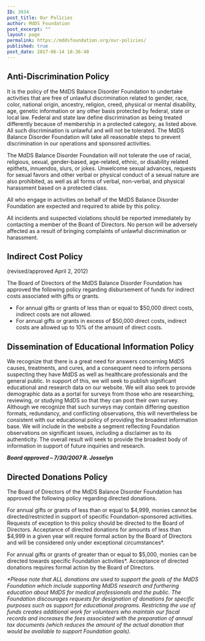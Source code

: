 ```yaml
---
ID: 3934
post_title: Our Policies
author: MdDS Foundation
post_excerpt: ""
layout: page
permalink: https://mddsfoundation.org/our-policies/
published: true
post_date: 2017-06-14 18:36:40
---
```

<h2>Anti-Discrimination Policy</h2>
<div>

It is the policy of the MdDS Balance Disorder Foundation to undertake activities that are free of unlawful discrimination related to gender, race, color, national origin, ancestry, religion, creed, physical or mental disability, age, genetic information or any other basis protected by federal, state or local law. Federal and state law define discrimination as being treated differently because of membership in a protected category, as listed above. All such discrimination is unlawful and will not be tolerated. The MdDS Balance Disorder Foundation will take all reasonable steps to prevent discrimination in our operations and sponsored activities.

The MdDS Balance Disorder Foundation will not tolerate the use of racial, religious, sexual, gender-based, age-related, ethnic, or disability related epithets, innuendos, slurs, or jokes. Unwelcome sexual advances, requests for sexual favors and other verbal or physical conduct of a sexual nature are also prohibited, as well as all forms of verbal, non-verbal, and physical harassment based on a protected class.

All who engage in activities on behalf of the MdDS Balance Disorder Foundation are expected and required to abide by this policy.

All incidents and suspected violations should be reported immediately by contacting a member of the Board of Directors. No person will be adversely affected as a result of bringing complaints of unlawful discrimination or harassment.
<h2 class="entry-title">Indirect Cost Policy</h2>
<div class="entry-content">

(revised/approved April 2, 2012)

The Board of Directors of the MdDS Balance Disorder Foundation has approved the following policy regarding disbursement of funds for indirect costs associated with gifts or grants.
<ul>
 	<li>For annual gifts or grants of less than or equal to $50,000 direct costs, indirect costs are not allowed.</li>
 	<li>For annual gifts or grants in excess of $50,000 direct costs, indirect costs are allowed up to 10% of the amount of direct costs.</li>
</ul>
<div class="entry-content">
<h2 class="entry-title">Dissemination of Educational Information Policy</h2>
<div class="entry-content">

We recognize that there is a great need for answers concerning MdDS causes, treatments, and cures, and a consequent need to inform persons suspecting they have MdDS as well as healthcare professionals and the general public. In support of this, we will seek to publish significant educational and research data on our website. We will also seek to provide demographic data as a portal for surveys from those who are researching, reviewing, or studying MdDS so that they can post their own survey. Although we recognize that such surveys may contain differing question formats, redundancy, and conflicting observations, this will nevertheless be consistent with our educational policy of providing the broadest information base. We will include in the website a segment reflecting Foundation observations on significant issues, including a disclaimer as to its authenticity. The overall result will seek to provide the broadest body of information in support of future inquiries and research.
<p style="text-align: left;" align="right"><strong><em>Board approved – 7/30/2007
R. Josselyn</em></strong></p>


<a name="directed-donations"></a>
<h2 class="entry-title">Directed Donations Policy</h2>
The Board of Directors of the MdDS Balance Disorder Foundation has approved the following policy regarding directed donations.

For annual gifts or grants of less than or equal to $4,999, monies cannot be directed/restricted in support of specific Foundation-sponsored activities. Requests of exception to this policy should be directed to the Board of Directors. Acceptance of directed donations for amounts of less than $4,999 in a given year will require formal action by the Board of Directors and will be considered only under exceptional circumstances*.

For annual gifts or grants of greater than or equal to $5,000, monies can be directed towards specific Foundation activities*. Acceptance of directed donations requires formal action by the Board of Directors.

<em><span class="small">*Please note that ALL donations are used to support the goals of the MdDS Foundation which include supporting MdDS research and furthering education about MdDS for medical professionals and the public. The Foundation discourages requests for designation of donations for specific purposes such as support for educational programs. Restricting the use of funds creates additional work for volunteers who maintain our fiscal records and increases the fees associated with the preparation of annual tax documents (which reduces the amount of the actual donation that would be available to support Foundation goals).</span></em>

</div>
</div>
</div>
</div>